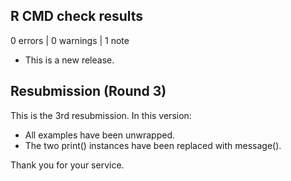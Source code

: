 ## R CMD check results

0 errors | 0 warnings | 1 note

* This is a new release.

## Resubmission (Round 3)
This is the 3rd resubmission. In this version:

* All examples have been unwrapped.
* The two print() instances have been replaced with message().

Thank you for your service. 
